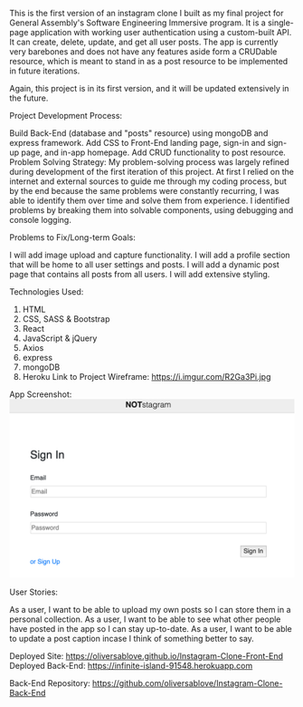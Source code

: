 This is the first version of an instagram clone I built as my final project for General Assembly's Software Engineering Immersive program. It is a single-page application with working user authentication using a custom-built API. It can create, delete, update, and get all user posts. The app is currently very barebones and does not have any features aside form a CRUDable resource, which is meant to stand in as a post resource to be implemented in future iterations.

Again, this project is in its first version, and it will be updated extensively in the future.

Project Development Process:

Build Back-End (database and "posts" resource) using mongoDB and express framework.
Add CSS to Front-End landing page, sign-in and sign-up page, and in-app homepage.
Add CRUD functionality to post resource.
Problem Solving Strategy: My problem-solving process was largely refined during development of the first iteration of this project. At first I relied on the internet and external sources to guide me through my coding process, but by the end because the same problems were constantly recurring, I was able to identify them over time and solve them from experience. I identified problems by breaking them into solvable components, using debugging and console logging.

Problems to Fix/Long-term Goals:

I will add image upload and capture functionality.
I will add a profile section that will be home to all user settings and posts.
I will add a dynamic post page that contains all posts from all users.
I will add extensive styling.

Technologies Used:
1. HTML
2. CSS, SASS & Bootstrap
3. React
4. JavaScript & jQuery
5. Axios
6. express
7. mongoDB
8. Heroku
Link to Project Wireframe: https://i.imgur.com/R2Ga3Pi.jpg

App Screenshot:
![Alt text](/Capstagram.png?raw=true "Cap")

User Stories:

As a user, I want to be able to upload my own posts so I can store them in a personal collection.
As a user, I want to be able to see what other people have posted in the app so I can stay up-to-date.
As a user, I want to be able to update a post caption incase I think of something better to say.

Deployed Site: https://oliversablove.github.io/Instagram-Clone-Front-End Deployed Back-End: https://infinite-island-91548.herokuapp.com

Back-End Repository: https://github.com/oliversablove/Instagram-Clone-Back-End
